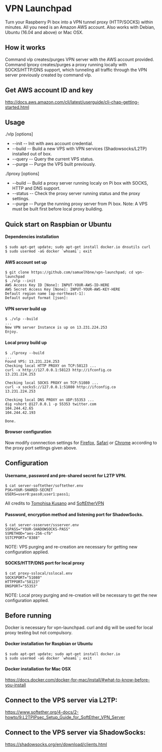 # VPN Launchpad

Turn your Raspberry Pi box into a VPN tunnel proxy (HTTP/SOCKS) within minutes. All you need is an Amazon AWS account. Also works with Debian, Ubuntu (16.04 and above) or Mac OSX.



## How it works

Command vlp creates/purges VPN server with the AWS account provided. Command lproxy creates/purges a proxy running locally with SOCKS/HTTP/DNS support, which tunneling all traffic through the VPN server previously created by command vlp.



## Get AWS account ID and key
<http://docs.aws.amazon.com/cli/latest/userguide/cli-chap-getting-started.html>



## Usage

./vlp [options]
* --init        -- Init with aws account credential.
* --build       -- Build a new VPS with VPN services (Shadowsocks/L2TP) installed out of box.
* --query       -- Query the current VPS status.
* --purge       -- Purge the VPS built previously.

./lproxy [options]
* --build         -- Build a proxy server running localy on Pi box with SOCKS, HTTP and DNS support.
* --status        -- Check the proxy server running status and the proxy settings.
* --purge         -- Purge the running proxy server from Pi box.
Note: A VPS must be built first before local proxy building.



## Quick start on Raspbian or Ubuntu

#### Dependencies installation
```
$ sudo apt-get update; sudo apt-get install docker.io dnsutils curl
$ sudo usermod -aG docker `whoami`; exit
```
#### AWS account set up
```
$ git clone https://github.com/samuelhbne/vpn-launchpad; cd vpn-launchpad
$ ./vlp --init
AWS Access Key ID [None]: INPUT-YOUR-AWS-ID-HERE
AWS Secret Access Key [None]: INPUT-YOUR-AWS-KEY-HERE
Default region name [ap-northeast-1]: 
Default output format [json]: 
```

#### VPN server build up
```
$ ./vlp --build
...
New VPN server Instance is up on 13.231.224.253
Enjoy.
```

#### Local proxy build up
```
$ ./lproxy --build
...
Found VPS: 13.231.224.253
Checking local HTTP PROXY on TCP:58123 ...
curl -x http://127.0.0.1:58123 http://ifconfig.co
13.231.224.253

Checking local SOCKS PROXY on TCP:51080 ...
curl -x socks5://127.0.0.1:51080 http://ifconfig.co
13.231.224.253

Checking local DNS PROXY on UDP:55353 ...
dig +short @127.0.0.1 -p 55353 twitter.com
104.244.42.65
104.244.42.193

Done.
```

#### Browser configuration
Now modify connnection settings for [Firefox](https://support.mozilla.org/en-US/kb/connection-settings-firefox), [Safari](https://support.apple.com/en-au/guide/safari/set-up-a-proxy-server-ibrw1053/mac) or [Chrome](https://www.expressvpn.com/support/troubleshooting/google-chrome-no-proxy/) according to the proxy port settings given above.



## Configuration

#### Username, password and pre-shared secret for L2TP VPN.
```
$ cat server-softether/softether.env
PSK=YOUR-SHARED-SECRET
USERS=user0:pass0;user1:pass1;
```
All credits to [Tomohisa Kusano](https://github.com/siomiz/SoftEtherVPN) and [SoftEtherVPN](https://github.com/SoftEtherVPN/SoftEtherVPN)


#### Password, encryption method and listening port for ShadowSocks.
```
$ cat server-ssserver/ssserver.env
SSPASS="YOUR-SHADOWSOCKS-PASS"
SSMETHOD="aes-256-cfb"
SSTCPPORT="8388"
```
NOTE: VPS purging and re-creation are necessary for getting new configuration applied.

#### SOCKS/HTTP/DNS port for local proxy
```
$ cat proxy-sslocal/sslocal.env 
SOCKSPORT="51080"
HTTPPORT="58123"
DNSPORT="55353"
```
NOTE: Local proxy purging and re-creation will be necessary to get the new configuration applied.



## Before running

Docker is necessary for vpn-launchpad. curl and dig will be used for local proxy testing but not compulsory.

#### Docker installation for Raspbian or Ubuntu
```
$ sudo apt-get update; sudo apt-get install docker.io
$ sudo usermod -aG docker `whoami`; exit
```
#### Docker installation for Mac OSX
<https://docs.docker.com/docker-for-mac/install/#what-to-know-before-you-install>



## Connect to the VPS server via L2TP:
<https://www.softether.org/4-docs/2-howto/9.L2TPIPsec_Setup_Guide_for_SoftEther_VPN_Server>



## Connect to the VPS server via ShadowSocks:
<https://shadowsocks.org/en/download/clients.html>

